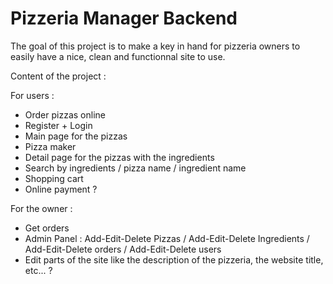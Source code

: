 # Pizzeria Manager Backend


The goal of this project is to make a key in hand for pizzeria owners to easily have a nice, clean and functionnal site to use.

Content of the project :

For users :

- Order pizzas online
- Register + Login
- Main page for the pizzas
- Pizza maker
- Detail page for the pizzas with the ingredients
- Search by ingredients / pizza name / ingredient name
- Shopping cart
- Online payment ?

For the owner :

- Get orders
- Admin Panel : Add-Edit-Delete Pizzas / Add-Edit-Delete Ingredients / Add-Edit-Delete orders / Add-Edit-Delete users
- Edit parts of the site like the description of the pizzeria, the website title, etc... ?
